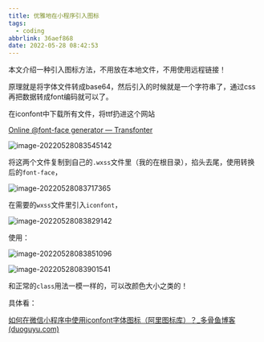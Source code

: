 ```yaml
---
title: 优雅地在小程序引入图标
tags:
  - coding
abbrlink: 36aef868
date: 2022-05-28 08:42:53
---
```


本文介绍一种引入图标方法，不用放在本地文件，不用使用远程链接！





原理就是将字体文件转成base64，然后引入的时候就是一个字符串了，通过css再把数据转成font编码就可以了。



在iconfont中下载所有文件，将ttf扔进这个网站

[Online @font-face generator — Transfonter](https://transfonter.org/)

![image-20220528083545142](优雅地在微信小程序引入图标/image-20220528083545142.png)

将这两个文件复制到自己的`.wxss`文件里（我的在根目录），掐头去尾，使用转换后的`font-face`，

![image-20220528083717365](优雅地在微信小程序引入图标/image-20220528083717365.png)

在需要的`wxss`文件里引入`iconfont`，

![image-20220528083829142](优雅地在微信小程序引入图标/image-20220528083829142.png)

使用：

![image-20220528083851096](优雅地在微信小程序引入图标/image-20220528083851096.png)

![image-20220528083901541](优雅地在微信小程序引入图标/image-20220528083901541.png)

和正常的`class`用法一模一样的，可以改颜色大小之类的！



具体看：

[如何在微信小程序中使用iconfont字体图标（阿里图标库）？_多骨鱼博客 (duoguyu.com)](https://www.duoguyu.com/smart/42.html)
